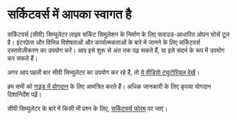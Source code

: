 # सर्किटवर्स में आपका स्वागत है

सर्किटवर्स (सीवी) सिम्युलेटर लाइव सर्किट सिमुलेशन के निर्माण के लिए क्लाउड-आधारित ओपन सोर्स टूल है। इंटरफ़ेस और विभिन्न विशेषताओं और कार्यात्मकताओं के बारे में जानने के लिए सर्किटवर्स दस्तावेज़ीकरण का उपयोग करें। आप इसे शुरू से अंत तक पढ़ सकते हैं, या इसे संदर्भ के रूप में उपयोग कर सकते हैं।

अगर आप पहली बार सीवी सिम्युलेटर का उपयोग कर रहे हैं, तो [ये वीडियो ट्यूटोरियल देखें](https://www.youtube.com/channel/UCAK48dCPc_QON6Y5QqqRLOg)।

हम सभी को [गाइड में योगदान](https://github.com/CircuitVerse) के लिए आमंत्रित करते हैं। अधिक जानकारी के लिए कृपया योगदान दिशानिर्देश पढ़ें।

सीवी सिम्युलेटर के बारे में किसी भी प्रश्न के लिए, [सर्किटवर्स फोरम](https://circuitverse.org/forum) पर जाएं।
